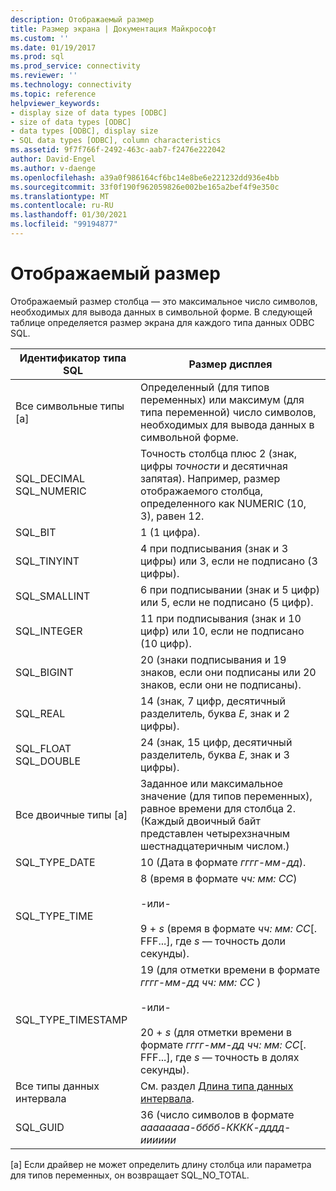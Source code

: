 ```yaml
---
description: Отображаемый размер
title: Размер экрана | Документация Майкрософт
ms.custom: ''
ms.date: 01/19/2017
ms.prod: sql
ms.prod_service: connectivity
ms.reviewer: ''
ms.technology: connectivity
ms.topic: reference
helpviewer_keywords:
- display size of data types [ODBC]
- size of data types [ODBC]
- data types [ODBC], display size
- SQL data types [ODBC], column characteristics
ms.assetid: 9f7f766f-2492-463c-aab7-f2476e222042
author: David-Engel
ms.author: v-daenge
ms.openlocfilehash: a39a0f986164cf6bc14e8be6e221232dd936e4bb
ms.sourcegitcommit: 33f0f190f962059826e002be165a2bef4f9e350c
ms.translationtype: MT
ms.contentlocale: ru-RU
ms.lasthandoff: 01/30/2021
ms.locfileid: "99194877"
---
```

# <a name="display-size"></a>Отображаемый размер
Отображаемый размер столбца — это максимальное число символов, необходимых для вывода данных в символьной форме. В следующей таблице определяется размер экрана для каждого типа данных ODBC SQL.  
  
|Идентификатор типа SQL|Размер дисплея|  
|-------------------------|------------------|  
|Все символьные типы [a]|Определенный (для типов переменных) или максимум (для типа переменной) число символов, необходимых для вывода данных в символьной форме.|  
|SQL_DECIMAL SQL_NUMERIC|Точность столбца плюс 2 (знак, цифры *точности* и десятичная запятая). Например, размер отображаемого столбца, определенного как NUMERIC (10, 3), равен 12.|  
|SQL_BIT|1 (1 цифра).|  
|SQL_TINYINT|4 при подписывания (знак и 3 цифры) или 3, если не подписано (3 цифры).|  
|SQL_SMALLINT|6 при подписывании (знак и 5 цифр) или 5, если не подписано (5 цифр).|  
|SQL_INTEGER|11 при подписывания (знак и 10 цифр) или 10, если не подписано (10 цифр).|  
|SQL_BIGINT|20 (знаки подписывания и 19 знаков, если они подписаны или 20 знаков, если они не подписаны).|  
|SQL_REAL|14 (знак, 7 цифр, десятичный разделитель, буква *E*, знак и 2 цифры).|  
|SQL_FLOAT SQL_DOUBLE|24 (знак, 15 цифр, десятичный разделитель, буква *E*, знак и 3 цифры).|  
|Все двоичные типы [a]|Заданное или максимальное значение (для типов переменных), равное времени для столбца 2. (Каждый двоичный байт представлен четырехзначным шестнадцатеричным числом.)|  
|SQL_TYPE_DATE|10 (Дата в формате *гггг-мм-дд*).|  
|SQL_TYPE_TIME|8 (время в формате *чч: мм: СС*)<br /><br /> -или-<br /><br /> 9 + *s* (время в формате *чч: мм: СС*[. FFF...], где *s* — точность доли секунды).|  
|SQL_TYPE_TIMESTAMP|19 (для отметки времени в формате *гггг-мм-дд чч: мм: СС* )<br /><br /> -или-<br /><br /> 20 + *s* (для отметки времени в формате *гггг-мм-дд чч: мм: СС*[. FFF...], где *s* — точность в долях секунды).|  
|Все типы данных интервала|См. раздел [Длина типа данных интервала](../../../odbc/reference/appendixes/interval-data-type-length.md).|  
|SQL_GUID|36 (число символов в формате *аааааааа-бббб-КККК-дддд-ииииии*|  
  
 [a] Если драйвер не может определить длину столбца или параметра для типов переменных, он возвращает SQL_NO_TOTAL.
